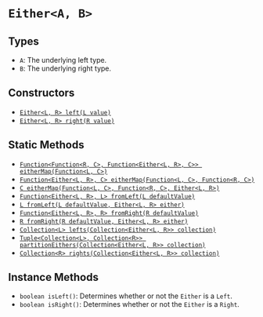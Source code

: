 # `Either<A, B>`

## Types

* `A`: The underlying left type.
* `B`: The underlying right type.

## Constructors

* [`Either<L, R> left(L value)`][left]
* [`Either<L, R> right(R value)`][right]

## Static Methods

* [`Function<Function<R, C>, Function<Either<L, R>, C>> eitherMap(Function<L, C>)`][eitherMap]
* [`Function<Either<L, R>, C> eitherMap(Function<L, C>, Function<R, C>)`][eitherMap]
* [`C eitherMap(Function<L, C>, Function<R, C>, Either<L, R>)`][eitherMap]
* [`Function<Either<L, R>, L> fromLeft(L defaultValue)`][fromLeft]
* [`L fromLeft(L defaultValue, Either<L, R> either)`][fromLeft]
* [`Function<Either<L, R>, R> fromRight(R defaultValue)`][fromRight]
* [`R fromRight(R defaultValue, Either<L, R> either)`][fromRight]
* [`Collection<L> lefts(Collection<Either<L, R>> collection)`][lefts]
* [`Tuple<Collection<L>, Collection<R>> partitionEithers(Collection<Either<L, R>> collection)`][partitionEithers]
* [`Collection<R> rights(Collection<Either<L, R>> collection)`][rights]

## Instance Methods

* `boolean isLeft()`: Determines whether or not the `Either` is a `Left`.
* `boolean isRight()`: Determines whether or not the `Either` is a `Right`.

[eitherMap]: ./static/eitherMap.md
[fromLeft]: ./static/fromLeft.md
[fromRight]: ./static/fromRight.md
[left]: ./constructors/left.md
[lefts]: ./static/lefts.md
[partitionEithers]: ./static/partitionEithers.md
[right]: ./constructors/right.md
[rights]: ./static/rights.md
